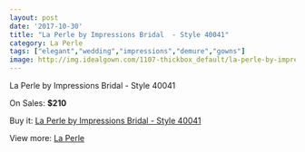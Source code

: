 ```yaml
---
layout: post
date: '2017-10-30'
title: "La Perle by Impressions Bridal  - Style 40041"
category: La Perle
tags: ["elegant","wedding","impressions","demure","gowns"]
image: http://img.idealgown.com/1107-thickbox_default/la-perle-by-impressions-bridal-style-40041.jpg
---
```

La Perle by Impressions Bridal  - Style 40041

On Sales: **$210**
<a href="https://www.idealgown.com/en/la-perle/514-la-perle-by-impressions-bridal-style-40041.html"><amp-img layout="responsive" width="600" height="600" src="//img.idealgown.com/1107-thickbox_default/la-perle-by-impressions-bridal-style-40041.jpg" alt="La Perle by Impressions Bridal  - Style 40041 0" /></a>
<a href="https://www.idealgown.com/en/la-perle/514-la-perle-by-impressions-bridal-style-40041.html"><amp-img layout="responsive" width="600" height="600" src="//img.idealgown.com/1108-thickbox_default/la-perle-by-impressions-bridal-style-40041.jpg" alt="La Perle by Impressions Bridal  - Style 40041 1" /></a>

Buy it: [La Perle by Impressions Bridal  - Style 40041](https://www.idealgown.com/en/la-perle/514-la-perle-by-impressions-bridal-style-40041.html "La Perle by Impressions Bridal  - Style 40041")

View more: [La Perle](https://www.idealgown.com/en/8-la-perle "La Perle")
